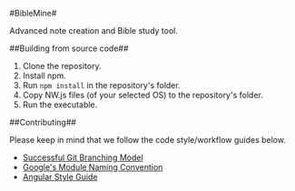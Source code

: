#BibleMine#

Advanced note creation and Bible study tool.

##Building from source code##

1. Clone the repository.
2. Install npm.
3. Run `npm install` in the repository's folder.
4. Copy NW.js files (of your selected OS) to the repository's folder.
5. Run the executable.

##Contributing##

Please keep in mind that we follow the code style/workflow guides below.

- [Successful Git Branching Model](http://nvie.com/posts/a-successful-git-branching-model/)
- [Google's Module Naming Convention](https://docs.google.com/document/d/1XXMvReO8-Awi1EZXAXS4PzDzdNvV6pGcuaF4Q9821Es/pub)
- [Angular Style Guide](https://github.com/johnpapa/angular-styleguide/blob/master/a1/README.md)
